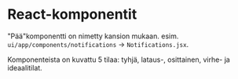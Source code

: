 # React-komponentit

"Pää"komponentti on nimetty kansion mukaan. esim. `ui/app/components/notifications` -> 
`Notifications.jsx`.

Komponenteista on kuvattu 5 tilaa: tyhjä, lataus-, osittainen, virhe- ja ideaalitilat.
